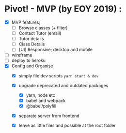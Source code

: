 # Pivot! - MVP (by EOY 2019) :

- [x] MVP features;
  - [ ] Browse classes (+ filter)
  - [ ] Contact Tutor (email)
  - [ ] Tutor details
  - [ ] Class Details
  - [ ] [UI] Responsive; desktop and mobile
- [ ] wireframe
- [ ] deploy to heroku
- [x] Config and Organise
  - [x] simply file dev scripts `yarn start & dev`
  - [x] upgrade deprecated and outdated packages
    - [x] yarn, node etc
    - [x] babel and webpack
    - [x] @babel/polyfill
  - [x] separate server from frontend
  - [x] leave as little files and possible at the root folder

